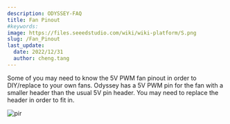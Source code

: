 ```yaml
---
description: ODYSSEY-FAQ
title: Fan Pinout
#keywords:
image: https://files.seeedstudio.com/wiki/wiki-platform/S.png
slug: /Fan_Pinout
last_update:
  date: 2022/12/31
  author: cheng.tang
---
```


Some of you may need to know the 5V PWM fan pinout in order to DIY/replace to your own fans. Odyssey has a 5V PWM pin for the fan with a smaller header than the usual 5V pin header. You may need to replace the header in order to fit in.

<p style={{textAlign: 'center'}}><img src="https://files.seeedstudio.com/wiki/ODYSSEY-X86J4105864/img/x86-fan.png" alt="pir" width={600} height="auto" /></p>
